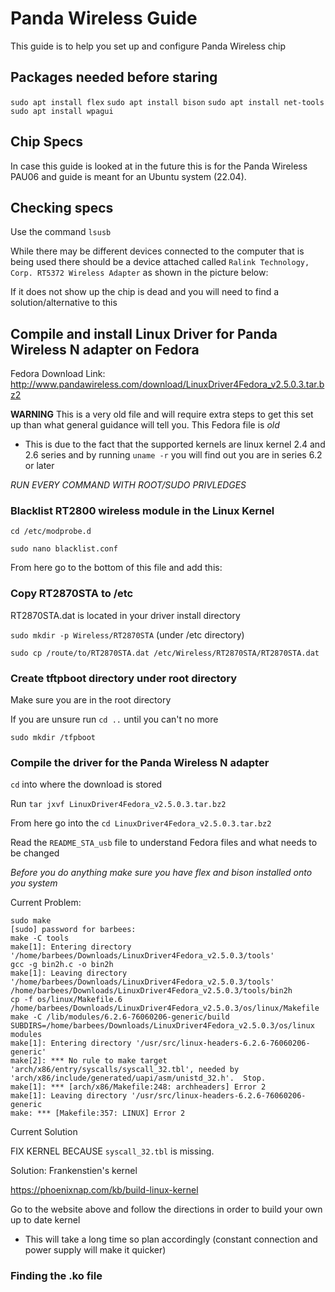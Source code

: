 # Panda Wireless Guide

This guide is to help you set up and configure Panda Wireless chip

## Packages needed before staring

`sudo apt install flex`
`sudo apt install bison`
`sudo apt install net-tools`
`sudo apt install wpagui`

## Chip Specs

In case this guide is looked at in the future this is for the Panda Wireless PAU06 and guide is meant for an Ubuntu system (22.04).


## Checking specs

Use the command `lsusb`

While there may be different devices connected to the computer that is being used there should be a device attached called `Ralink Technology, Corp. RT5372 Wireless Adapter` as shown in the picture below:


If it does not show up the chip is dead and you will need to find a solution/alternative to this

## Compile and install Linux Driver for Panda Wireless N adapter on Fedora

Fedora Download Link: 
http://www.pandawireless.com/download/LinuxDriver4Fedora_v2.5.0.3.tar.bz2

**WARNING** This is a very old file and will require extra steps to get this set up than what general guidance will tell you. This Fedora file is *old*

- This is due to the fact that the supported kernels are linux kernel 2.4 and 2.6 series and by running `uname -r` you will find out you are in series 6.2 or later

*RUN EVERY COMMAND WITH ROOT/SUDO PRIVLEDGES*

### Blacklist RT2800 wireless module in the Linux Kernel

`cd /etc/modprobe.d`

`sudo nano blacklist.conf`

From here go to the bottom of this file and add this: 

### Copy RT2870STA to /etc 

RT2870STA.dat is located in your driver install directory

`sudo mkdir -p Wireless/RT2870STA` (under /etc directory)

`sudo cp /route/to/RT2870STA.dat /etc/Wireless/RT2870STA/RT2870STA.dat`

### Create tftpboot directory under root directory

Make sure you are in the root directory

If you are unsure run `cd ..` until you can't no more

`sudo mkdir /tfpboot`

### Compile the driver for the Panda Wireless N adapter

`cd` into where the download is stored

Run `tar jxvf LinuxDriver4Fedora_v2.5.0.3.tar.bz2`

From here go into the `cd LinuxDriver4Fedora_v2.5.0.3.tar.bz2`

Read the `README_STA_usb` file to understand Fedora files and what needs to be changed

*Before you do anything make sure you have flex and bison installed onto you system*

Current Problem: 
````
sudo make
[sudo] password for barbees: 
make -C tools
make[1]: Entering directory '/home/barbees/Downloads/LinuxDriver4Fedora_v2.5.0.3/tools'
gcc -g bin2h.c -o bin2h
make[1]: Leaving directory '/home/barbees/Downloads/LinuxDriver4Fedora_v2.5.0.3/tools'
/home/barbees/Downloads/LinuxDriver4Fedora_v2.5.0.3/tools/bin2h
cp -f os/linux/Makefile.6 /home/barbees/Downloads/LinuxDriver4Fedora_v2.5.0.3/os/linux/Makefile
make -C /lib/modules/6.2.6-76060206-generic/build SUBDIRS=/home/barbees/Downloads/LinuxDriver4Fedora_v2.5.0.3/os/linux modules
make[1]: Entering directory '/usr/src/linux-headers-6.2.6-76060206-generic'
make[2]: *** No rule to make target 'arch/x86/entry/syscalls/syscall_32.tbl', needed by 'arch/x86/include/generated/uapi/asm/unistd_32.h'.  Stop.
make[1]: *** [arch/x86/Makefile:248: archheaders] Error 2
make[1]: Leaving directory '/usr/src/linux-headers-6.2.6-76060206-generic
make: *** [Makefile:357: LINUX] Error 2
````

Current Solution

FIX KERNEL BECAUSE `syscall_32.tbl` is missing. 

Solution: Frankenstien's kernel

https://phoenixnap.com/kb/build-linux-kernel

Go to the website above and follow the directions in order to build your own up to date kernel
- This will take a long time so plan accordingly (constant connection and power supply will make it quicker)

### Finding the .ko file


